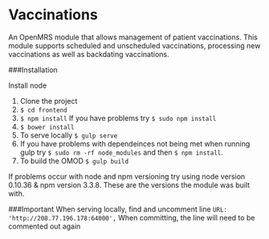 # Vaccinations
An OpenMRS module that allows management of patient vaccinations.
This module supports scheduled and unscheduled vaccinations, processing new vaccinations as well as backdating vaccinations.

###Installation

Install node
1. Clone the project
2. ```$ cd frontend```
3. ```$ npm install``` If you have problems try  ```$ sudo npm install```
4. ```$ bower install```
5. To serve locally ```$ gulp serve```
6. If you have problems with dependeinces not being met when running gulp try ```$ sudo rm -rf node_modules``` and then ```$ npm install```.
7. To build the OMOD ```$ gulp build```

If problems occur with node and npm versioning try using node version 0.10.36 & npm version 3.3.8. These are the versions the module was built with.

###Important
When serving locally, find and uncomment line ```URL: 'http://208.77.196.178:64000',```
When committing, the line will need to be commented out again 